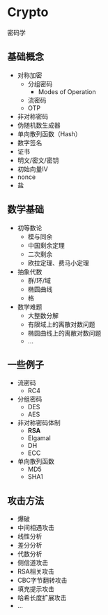 # Crypto
密码学


## 基础概念
- 对称加密
    - 分组密码
        - Modes of Operation
    - 流密码
    - OTP
- 非对称密码
- 伪随机数生成器
- 单向散列函数（Hash）
- 数字签名
- 证书
- 明文/密文/密钥
- 初始向量IV
- nonce
- 盐


## 数学基础
- 初等数论
    - 模与同余
    - 中国剩余定理
    - 二次剩余
    - 欧拉定理、费马小定理
- 抽象代数
    - 群/环/域
    - 椭圆曲线
    - 格
- 数学难题
    - 大整数分解
    - 有限域上的离散对数问题
    - 椭圆曲线上的离散对数问题
    - ...


## 一些例子
- 流密码
    - RC4
- 分组密码
    - DES
    - AES
- 非对称密码体制
    - <span class="fragment highlight-blue">**RSA**</span>
    - Elgamal
    - DH
    - ECC
- 单向散列函数
    - MD5
    - SHA1


## 攻击方法
- 爆破
- 中间相遇攻击
- 线性分析
- 差分分析
- 代数分析
- 侧信道攻击
- RSA相关攻击
- CBC字节翻转攻击
- 填充提示攻击
- 哈希长度扩展攻击
- ...
